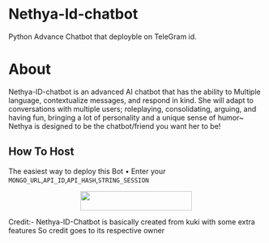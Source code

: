 # Nethya-Id-chatbot
Python Advance Chatbot that deployble on TeleGram id.

# About
Nethya-ID-chatbot is an advanced AI chatbot that 
has the ability to Multiple language, contextualize messages, and respond in kind. She will adapt to conversations with multiple users; roleplaying, consolidating, arguing, and having fun, bringing a lot of personality and a unique sense of humor~ Nethya is designed to be the chatbot/friend you want her to be!
## How To Host
The easiest way to deploy this Bot
• Enter your ```MONGO_URL```,```API_ID```,```API_HASH```,```STRING_SESSION```
<p align="center"><a href="https://heroku.com/deploy?template=https://github.com/TheLogicalGuy/Nethya-Id-chatbot"> <img src="https://img.shields.io/badge/Deploy%20To%20Heroku-black?style=for-the-badge&logo=heroku" width="220" height="38.45"/></a></p>

Credit:- Nethya-ID-Chatbot is basically created from kuki with some extra features So credit goes to its respective owner
 
